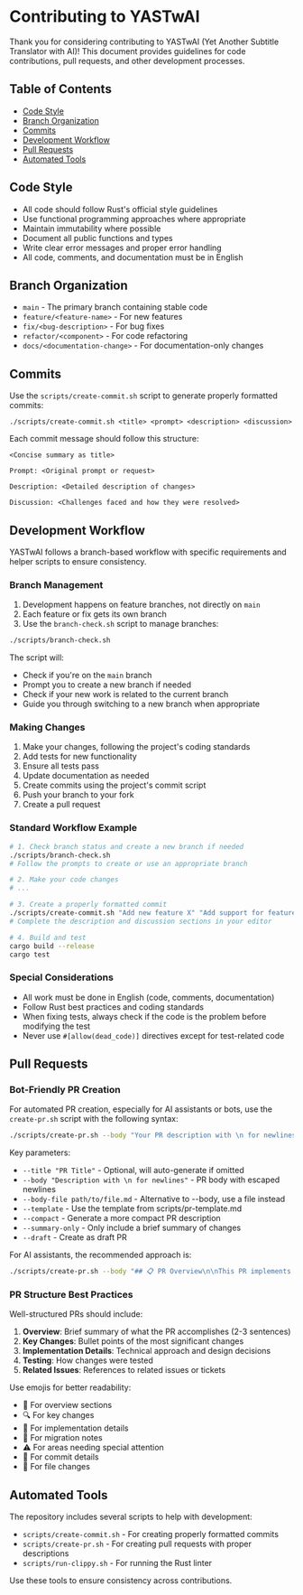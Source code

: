 # Contributing to YASTwAI

Thank you for considering contributing to YASTwAI (Yet Another Subtitle Translator with AI)! This document provides guidelines for code contributions, pull requests, and other development processes.

## Table of Contents
- [Code Style](#code-style)
- [Branch Organization](#branch-organization)
- [Commits](#commits)
- [Development Workflow](#development-workflow)
- [Pull Requests](#pull-requests)
- [Automated Tools](#automated-tools)

## Code Style

- All code should follow Rust's official style guidelines
- Use functional programming approaches where appropriate
- Maintain immutability where possible
- Document all public functions and types
- Write clear error messages and proper error handling
- All code, comments, and documentation must be in English

## Branch Organization

- `main` - The primary branch containing stable code
- `feature/<feature-name>` - For new features
- `fix/<bug-description>` - For bug fixes
- `refactor/<component>` - For code refactoring
- `docs/<documentation-change>` - For documentation-only changes

## Commits

Use the `scripts/create-commit.sh` script to generate properly formatted commits:

```
./scripts/create-commit.sh <title> <prompt> <description> <discussion>
```

Each commit message should follow this structure:

```
<Concise summary as title>

Prompt: <Original prompt or request>

Description: <Detailed description of changes>

Discussion: <Challenges faced and how they were resolved>
```

## Development Workflow

YASTwAI follows a branch-based workflow with specific requirements and helper scripts to ensure consistency.

### Branch Management

1. Development happens on feature branches, not directly on `main`
2. Each feature or fix gets its own branch
3. Use the `branch-check.sh` script to manage branches:

```bash
./scripts/branch-check.sh
```

The script will:
- Check if you're on the `main` branch
- Prompt you to create a new branch if needed
- Check if your new work is related to the current branch
- Guide you through switching to a new branch when appropriate

### Making Changes

1. Make your changes, following the project's coding standards
2. Add tests for new functionality
3. Ensure all tests pass
4. Update documentation as needed
5. Create commits using the project's commit script
6. Push your branch to your fork
7. Create a pull request

### Standard Workflow Example

```bash
# 1. Check branch status and create a new branch if needed
./scripts/branch-check.sh
# Follow the prompts to create or use an appropriate branch

# 2. Make your code changes
# ...

# 3. Create a properly formatted commit
./scripts/create-commit.sh "Add new feature X" "Add support for feature X that does Y"
# Complete the description and discussion sections in your editor

# 4. Build and test
cargo build --release
cargo test
```

### Special Considerations

- All work must be done in English (code, comments, documentation)
- Follow Rust best practices and coding standards
- When fixing tests, always check if the code is the problem before modifying the test
- Never use `#[allow(dead_code)]` directives except for test-related code

## Pull Requests

### Bot-Friendly PR Creation

For automated PR creation, especially for AI assistants or bots, use the `create-pr.sh` script with the following syntax:

```bash
./scripts/create-pr.sh --body "Your PR description with \n for newlines" --template
```

Key parameters:
- `--title "PR Title"` - Optional, will auto-generate if omitted
- `--body "Description with \n for newlines"` - PR body with escaped newlines
- `--body-file path/to/file.md` - Alternative to --body, use a file instead
- `--template` - Use the template from scripts/pr-template.md
- `--compact` - Generate a more compact PR description
- `--summary-only` - Only include a brief summary of changes
- `--draft` - Create as draft PR

For AI assistants, the recommended approach is:

```bash
./scripts/create-pr.sh --body "## 📋 PR Overview\n\nThis PR implements feature X by...\n\n## 🔍 Implementation Details\n\n- Added new component\n- Fixed error handling" --template
```

### PR Structure Best Practices

Well-structured PRs should include:

1. **Overview**: Brief summary of what the PR accomplishes (2-3 sentences)
2. **Key Changes**: Bullet points of the most significant changes
3. **Implementation Details**: Technical approach and design decisions
4. **Testing**: How changes were tested
5. **Related Issues**: References to related issues or tickets

Use emojis for better readability:
- 📌 For overview sections
- 🔍 For key changes
- 🧩 For implementation details
- 🔄 For migration notes
- ⚠️ For areas needing special attention
- 📝 For commit details
- 📁 For file changes

## Automated Tools

The repository includes several scripts to help with development:
- `scripts/create-commit.sh` - For creating properly formatted commits
- `scripts/create-pr.sh` - For creating pull requests with proper descriptions
- `scripts/run-clippy.sh` - For running the Rust linter

Use these tools to ensure consistency across contributions.
